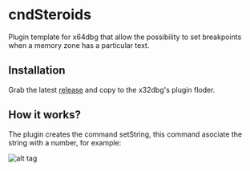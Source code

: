 # cndSteroids

Plugin template for x64dbg that allow the possibility to set breakpoints when a memory zone has a particular text.

## Installation

Grab the latest [release](https://github.com/pastaCLS/cndsteroids/blob/master/bin/x32/cndsteroids.dp32) and copy to the x32dbg's plugin floder.

## How it works?

The plugin creates the command setString, this command asociate the string with a number, for example:

![alt tag](blob/master/doc/ismystring.png?raw=true)
